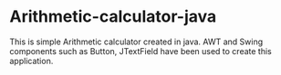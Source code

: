 # Arithmetic-calculator-java
This is simple Arithmetic calculator created in java.
AWT and Swing components such as Button, JTextField have been used to create this application.
